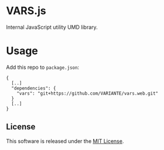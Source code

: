# VARS.js

Internal JavaScript utility UMD library.

# Usage

Add this repo to `package.json`:

```
{
  [..]
  "dependencies": {
    "vars": "git+https://github.com/VARIANTE/vars.web.git"
  }
  [..]
}
```

## License

This software is released under the [MIT License](http://opensource.org/licenses/MIT).
